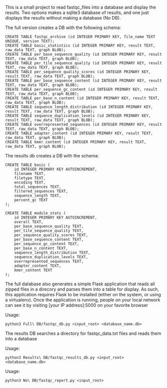 This is a small project to read fastqc_files into a database and display the
results. Two options makes a sqlite3 database of results, and one just displays the results without making a database (No DB).

The full version creates a DB with the following schema:

    CREATE TABLE fastqc_archive (id INTEGER PRIMARY KEY, file_name TEXT UNIQUE, version TEXT);
    CREATE TABLE basic_statistics (id INTEGER PRIMARY KEY, result TEXT, raw_data TEXT, graph BLOB);
    CREATE TABLE per_base_sequence_quality (id INTEGER PRIMARY KEY, result TEXT, raw_data TEXT, graph BLOB);
    CREATE TABLE per_tile_sequence_quality (id INTEGER PRIMARY KEY, result TEXT, raw_data TEXT, graph BLOB);
    CREATE TABLE per_sequence_quality_scores (id INTEGER PRIMARY KEY, result TEXT, raw_data TEXT, graph BLOB);
    CREATE TABLE per_base_sequence_content (id INTEGER PRIMARY KEY, result TEXT, raw_data TEXT, graph BLOB);
    CREATE TABLE per_sequence_gc_content (id INTEGER PRIMARY KEY, result TEXT, raw_data TEXT, graph BLOB);
    CREATE TABLE per_base_n_content (id INTEGER PRIMARY KEY, result TEXT, raw_data TEXT, graph BLOB);
    CREATE TABLE sequence_length_distribution (id INTEGER PRIMARY KEY, result TEXT, raw_data TEXT, graph BLOB);
    CREATE TABLE sequence_duplication_levels (id INTEGER PRIMARY KEY, result TEXT, raw_data TEXT, graph BLOB);
    CREATE TABLE overrepresented_sequences (id INTEGER PRIMARY KEY, result TEXT, raw_data TEXT, graph BLOB);
    CREATE TABLE adapter_content (id INTEGER PRIMARY KEY, result TEXT, raw_data TEXT, graph BLOB);
    CREATE TABLE kmer_content (id INTEGER PRIMARY KEY, result TEXT, raw_data TEXT, graph BLOB);

The results db creates a DB with the schema:

    CREATE TABLE basic (
        id INTEGER PRIMARY KEY AUTOINCREMENT,
        filename TEXT,
        filetype TEXT,
        encoding TEXT,
        total_sequences TEXT,
        filtered_sequences TEXT,
        sequence_length TEXT,
        percent_gc TEXT
    );

    CREATE TABLE module_stats (
        id INTEGER PRIMARY KEY AUTOINCREMENT,
        overall TEXT,
        per_base_sequence_quality TEXT,
        per_tile_sequence_quality TEXT,
        per_sequence_quality_scores TEXT,
        per_base_sequence_content TEXT,
        per_sequence_gc_content TEXT,
        per_base_n_content TEXT,
        sequence_length_distribution TEXT,
        sequence_duplication_levels TEXT,
        overrepresented_sequences TEXT,
        adapter_content TEXT,
        kmer_content TEXT
    );


The full database also generates a simple Flask application that reads all
zipped files in a direcory and parses them into a table for display. As such,
this application requires Flask to be installed (either on the system, or using
a virtualenv). Once the application is running, people on your local network
can see it by visiting [your IP address]:5000 on your favorite browser

Usage:

    python3 Full\ DB/fastqc_db.py <input_root> <database_name.db>

The results DB searches a directory for fastqc_data.txt files and reads them
into a database

Usage:

    python3 Results\ DB/fastqc_results_db.py <input_root> <database_name.db>

Usage:

    python3 No\ DB/fastqc_report.py <input_root>
